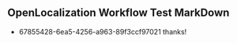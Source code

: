 ## OpenLocalization Workflow Test MarkDown
* 67855428-6ea5-4256-a963-89f3ccf97021 thanks!

<!--HONumber=Jul16_HO2-->


